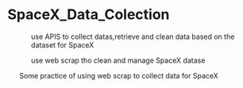# SpaceX_Data_Colection
<p><ol> 
 <ol>use APIS to collect datas,retrieve and clean data based on the dataset for SpaceX </ol>
 <ol>use web scrap tho clean and manage SpaceX datase</ol></p>
Some practice of using web scrap to collect data for SpaceX 
